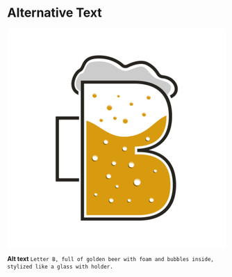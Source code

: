 # Alternative Text

![This is where my alterative text description goes.](uppercase-stutzbart.png)

**Alt text** `Letter B, full of golden beer with foam and bubbles inside, stylized like a glass with holder.`
